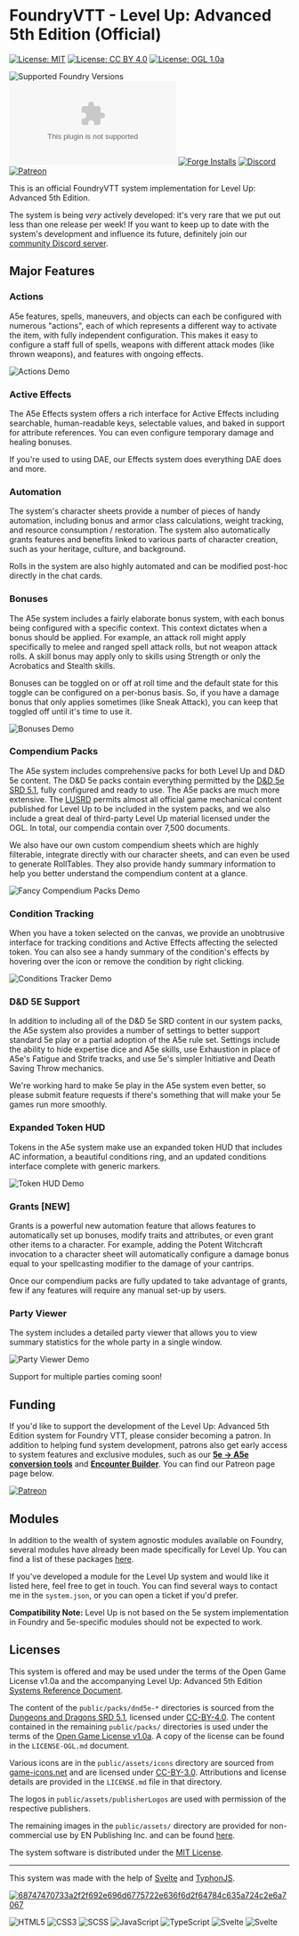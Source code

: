 # FoundryVTT - Level Up: Advanced 5th Edition (Official)

[![License: MIT](https://img.shields.io/badge/Software_License-MIT-blue.svg)](https://mit-license.org/)
[![License: CC BY 4.0](https://img.shields.io/badge/Content_License-CC_BY_4.0-blue.svg)](https://creativecommons.org/licenses/by/4.0/)
[![License: OGL 1.0a](https://img.shields.io/badge/Content_License-OGL_1.0a-blue.svg)](https://opengamingfoundation.org/ogl.html)

![Supported Foundry Versions](https://img.shields.io/endpoint?url=https://foundryshields.com/version?url=https://github.com/Pjb518/FoundryVTT-Level-Up-Official/releases/latest/download/system.json&color=blue)
![Latest Release Download Count](https://img.shields.io/github/downloads/Pjb518/FoundryVTT-Level-Up-Official/latest/a5e.zip)
[![Forge Installs](https://img.shields.io/badge/dynamic/json?label=Forge%20Installs&query=package.installs&suffix=%25&url=https%3A%2F%2Fforge-vtt.com%2Fapi%2Fbazaar%2Fpackage%2Fa5e&colorB=brightgreen)](https://forge-vtt.com/bazaar#package=a5e)
[![Discord](https://img.shields.io/discord/957965481455788032?label=A5e%20Foundry%20Discord)](https://discord.gg/XtkZ6RkN9E)
[![Patreon](https://img.shields.io/badge/Patreon-F96854?logo=patreon&logoColor=white)](https://www.patreon.com/ForgemasterModules)

This is an official FoundryVTT system implementation for Level Up: Advanced 5th Edition.

The system is being *very* actively developed: it's very rare that we put out less than one release per week! If you want to keep up to date with the system's development and influence its future, definitely join our [community Discord server](https://discord.gg/XtkZ6RkN9E).

## Major Features

### Actions
A5e features, spells, maneuvers, and objects can each be configured with numerous "actions", each of which represents a different way to activate the item, with fully independent configuration. This makes it easy to configure a staff full of spells, weapons with different attack modes (like thrown weapons), and features with ongoing effects.

![Actions Demo](https://github.com/Pjb518/FoundryVTT-Level-Up-Official/blob/main/public/assets/github/actions.png)

### Active Effects
The A5e Effects system offers a rich interface for Active Effects including searchable, human-readable keys, selectable values, and baked in support for attribute references. You can even configure temporary damage and healing bonuses.

If you're used to using DAE, our Effects system does everything DAE does and more.

### Automation
The system's character sheets provide a number of pieces of handy automation, including bonus and armor class calculations, weight tracking, and resource consumption / restoration. The system also automatically grants features and benefits linked to various parts of character creation, such as your heritage, culture, and background.

Rolls in the system are also highly automated and can be modified post-hoc directly in the chat cards.

### Bonuses
The A5e system includes a fairly elaborate bonus system, with each bonus being configured with a specific context. This context dictates when a bonus should be applied. For example, an attack roll might apply specifically to melee and ranged spell attack rolls, but not weapon attack rolls. A skill bonus may apply only to skills using Strength or only the Acrobatics and Stealth skills.

Bonuses can be toggled on or off at roll time and the default state for this toggle can be configured on a per-bonus basis. So, if you have a damage bonus that only applies sometimes (like Sneak Attack), you can keep that toggled off until it's time to use it.

![Bonuses Demo](https://github.com/Pjb518/FoundryVTT-Level-Up-Official/blob/main/public/assets/github/bonuses.png)

### Compendium Packs
The A5e system includes comprehensive packs for both Level Up and D&D 5e content. The D&D 5e packs contain everything permitted by the [D&D 5e SRD 5.1](https://media.wizards.com/2023/downloads/dnd/SRD_CC_v5.1.pdf), fully configured and ready to use. The A5e packs are much more extensive. The [LUSRD](https://a5esrd.com/a5esrd) permits almost all official game mechanical content published for Level Up to be included in the system packs, and we also include a great deal of third-party Level Up material licensed under the OGL. In total, our compendia contain over 7,500 documents.

We also have our own custom compendium sheets which are highly filterable, integrate directly with our character sheets, and can even be used to generate RollTables. They also provide handy summary information to help you better understand the compendium content at a glance.

![Fancy Compendium Packs Demo](https://github.com/Pjb518/FoundryVTT-Level-Up-Official/blob/main/public/assets/github/system-packs.png)

### Condition Tracking
When you have a token selected on the canvas, we provide an unobtrusive interface for tracking conditions and Active Effects affecting the selected token. You can also see a handy summary of the condition's effects by hovering over the icon or remove the condition by right clicking.

![Conditions Tracker Demo](https://github.com/Pjb518/FoundryVTT-Level-Up-Official/blob/main/public/assets/github/conditions-tracker.png)

### D&D 5E Support
In addition to including all of the D&D 5e SRD content in our system packs, the A5e system also provides a number of settings to better support standard 5e play or a partial adoption of the A5e rule set. Settings include the ability to hide expertise dice and A5e skills, use Exhaustion in place of A5e's Fatigue and Strife tracks, and use 5e's simpler Initiative and Death Saving Throw mechanics.

We're working hard to make 5e play in the A5e system even better, so please submit feature requests if there's something that will make your 5e games run more smoothly.

### Expanded Token HUD
Tokens in the A5e system make use an expanded token HUD that includes AC information, a beautiful conditions ring, and an updated conditions interface complete with generic markers.

![Token HUD Demo](https://github.com/Pjb518/FoundryVTT-Level-Up-Official/blob/main/public/assets/github/token-hud.png)

### Grants \[NEW\]
Grants is a powerful new automation feature that allows features to automatically set up bonuses, modify traits and attributes, or even grant other items to a character. For example, adding the Potent Witchcraft invocation to a character sheet will automatically configure a damage bonus equal to your spellcasting modifier to the damage of your cantrips.

Once our compendium packs are fully updated to take advantage of grants, few if any features will require any manual set-up by users.

### Party Viewer
The system includes a detailed party viewer that allows you to view summary statistics for the whole party in a single window.

![Party Viewer Demo](https://github.com/Pjb518/FoundryVTT-Level-Up-Official/blob/main/public/assets/github/party-viewer.png)

Support for multiple parties coming soon!

## Funding

If you'd like to support the development of the Level Up: Advanced 5th Edition system for Foundry VTT, please consider becoming a patron. In addition to helping fund system development, patrons also get early access to system features and exclusive modules, such as our **[5e → A5e conversion tools](https://www.patreon.com/posts/preview-5e-a5e-89802245)** and **[Encounter Builder](https://www.patreon.com/posts/preview-builder-92995236)**. You can find our Patreon page page below.

[![Patreon](https://img.shields.io/endpoint.svg?url=https%3A%2F%2Fshieldsio-patreon.vercel.app%2Fapi%3Fusername%3DForgemasterModules%26type%3Dpatrons&style=for-the-badge)](https://patreon.com/ForgemasterModules)

## Modules

In addition to the wealth of system agnostic modules available on Foundry, several modules have already been made specifically for Level Up. You can find a list of these packages [here](https://github.com/Pjb518/FoundryVTT-Level-Up-Official/wiki/Modules).

If you've developed a module for the Level Up system and would like it listed here, feel free to get in touch. You can find several ways to contact me in the `system.json`, or you can open a ticket if you'd prefer.

**Compatibility Note:** Level Up is not based on the 5e system implementation in Foundry and 5e-specific modules should not be expected to work.

## Licenses

This system is offered and may be used under the terms of the Open Game License v1.0a and the accompanying
Level Up: Advanced 5th Edition [Systems Reference Document](https://www.levelup5e.com/system-reference-document).

The content of the `public/packs/dnd5e-*` directories is sourced from the [Dungeons and Dragons SRD 5.1](https://media.wizards.com/2023/downloads/dnd/SRD_CC_v5.1.pdf), licensed under [CC-BY-4.0](https://creativecommons.org/licenses/by/4.0). The content contained in the remaining `public/packs/` directories is used under the terms of the [Open Game License v1.0a](https://opengamingfoundation.org/ogl.html). A copy of the license can be found in the `LICENSE-OGL.md` document.

Various icons are in the `public/assets/icons` directory are sourced from [game-icons.net](https://www.game-icons.net) and are licensed under [CC-BY-3.0](https://creativecommons.org/licenses/by/3.0). Attributions and license details are provided in the `LICENSE.md` file in that directory.

The logos in `public/assets/publisherLogos` are used with permission of the respective publishers.

The remaining images in the `public/assets/` directory are provided for non-commercial use by EN Publishing Inc. and can be found [here](https://www.enworld.org/newsimages/lu_monstrous_menagerie_tokens.zip).

The system software is distributed under the [MIT License](https://mit-license.org/).

---

This system was made with the help of [Svelte](https://svelte.dev/) and [TyphonJS](https://github.com/typhonjs-fvtt-lib/typhonjs).

[![68747470733a2f2f692e696d6775722e636f6d2f64784c635a724c2e6a7067](https://github.com/Pjb518/FoundryVTT-Level-Up-Official/assets/33249712/32006129-142e-43d1-8b7f-019a8cd1fc43)](https://github.com/typhonjs-fvtt-lib/typhonjs)

![HTML5](https://img.shields.io/badge/HTML5-E34F26?style=for-the-badge&logo=html5&logoColor=white)
![CSS3](https://img.shields.io/badge/CSS3-1572B6?style=for-the-badge&logo=css3&logoColor=white)
![SCSS](https://img.shields.io/badge/Sass-cf649a?style=for-the-badge&logo=sass&logoColor=white)
![JavaScript](https://img.shields.io/badge/JavaScript-F7DF1E?style=for-the-badge&logo=javascript&logoColor=black)
![TypeScript](https://img.shields.io/badge/Typescript-027bcd?style=for-the-badge&logo=typescript&logoColor=white)
![Svelte](https://img.shields.io/badge/Svelte-ff3e00?style=for-the-badge&logo=svelte&logoColor=white)
![Svelte](https://img.shields.io/badge/Vite-636cff?style=for-the-badge&logo=vite&logoColor=white)
